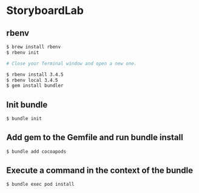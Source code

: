 # StoryboardLab

## rbenv

```sh
$ brew install rbenv
$ rbenv init

# Close your Terminal window and open a new one.

$ rbenv install 3.4.5
$ rbenv local 3.4.5
$ gem install bundler
```

## Init bundle

```sh
$ bundle init
```

## Add gem to the Gemfile and run bundle install

```sh
$ bundle add cocoapods
```

## Execute a command in the context of the bundle

```sh
$ bundle exec pod install
```

